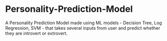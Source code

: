 # Personality-Prediction-Model
A Personality Prediction Model made using ML models - Decision Tree, Log Regression, SVM - that takes several inputs from user and predict whether they are introvert or extrovert.

